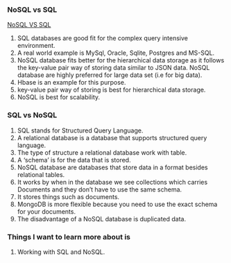 ### NoSQL vs SQL

[NoSQL VS SQL](read%208.pnj.png)

1. SQL databases are good fit for the complex query intensive environment.
2. A real world example is MySql, Oracle, Sqlite, Postgres and MS-SQL.
3. NoSQL database fits better for the hierarchical data storage as it follows the key-value pair way of storing data similar to JSON data. NoSQL database are highly preferred for large data set (i.e for big data).
4. Hbase is an example for this purpose.
5. key-value pair way of storing is best for hierarchical data storage.
6. NoSQL is best for scalability.

### SQL vs NoSQL

1. SQL stands for Structured Query Language.
2. A relational database is a database that supports structured query language.
3. The type of structure a relational database work with table.
4. A ‘schema’ is for the data that is stored.
5. NoSQL database are databases that store data in a format besides relational tables.
6. It works by when in the database we see collections which carries Documents and they don’t have to use the same schema.
7. It stores things such as documents.
8. MongoDB is more flexible because you need to use the exact schema for your documents.
9. The disadvantage of a NoSQL database is duplicated data. 

### Things I want to learn more about is

1. Working with SQL and NoSQL.

